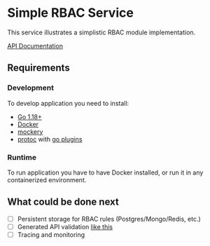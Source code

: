 # Simple RBAC Service

This service illustrates a simplistic RBAC module implementation.

[API Documentation](api/doc/api.md)

## Requirements

### Development

To develop application you need to install:

- [Go 1.18+](https://go.dev/dl/)
- [Docker](https://docs.docker.com/engine/install/)
- [mockery](https://github.com/vektra/mockery)
- [protoc](https://grpc.io/docs/protoc-installation/) with [go plugins](https://grpc.io/docs/languages/go/quickstart/)

### Runtime

To run application you have to have Docker installed, or run it in any containerized environment.

## What could be done next

- [ ] Persistent storage for RBAC rules (Postgres/Mongo/Redis, etc.)
- [ ] Generated API validation [like this](https://scalapb.github.io/docs/validation/)
- [ ] Tracing and monitoring
